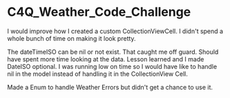 # C4Q_Weather_Code_Challenge

 I would improve how I created a custom CollectionViewCell. I didn't spend a whole bunch of time on making it look pretty.

 The dateTimeISO can be nil or not exist. That caught me off guard. Should have spent more time looking at the data. Lesson learned and I made DateISO optional. I was running low on time so I would have like to handle nil in the model instead of handling it in the CollectionView Cell.

Made a Enum to handle Weather Errors but didn't get a chance to use it. 


